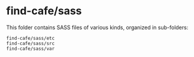 # find-cafe/sass

This folder contains SASS files of various kinds, organized in sub-folders:

    find-cafe/sass/etc
    find-cafe/sass/src
    find-cafe/sass/var
